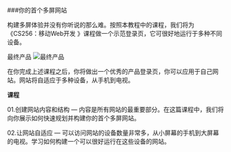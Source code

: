 ###你的首个多屏网站
 
构建多屏体验并没有你听说的那么难。按照本教程中的课程，我们将为《CS256：移动Web开发 》课程做一个示范登录页，它可很好地运行于多种不同设备。


最终产品
![最终产品](https://developers.google.com/web/fundamentals/getting-started/your-first-multi-screen-site/images/finaloutput-2x.jpg)

在你完成上述课程之后，你将做出一个优秀的产品登录页，你可以应用于自己网站。网站将自适应于多种设备，从手机到电视。

**课程**

01.创建网站内容和结构 — 内容是所有网站的最重要部分。在这篇课程中，我们将向你展示如何快速规划并构建你的首个多屏网站。

02.让网站自适应 — 可以访问网站的设备数量非常多，从小屏幕的手机到大屏幕的电视。学习如何构建一个可以很好运行在这些设备的网站。
